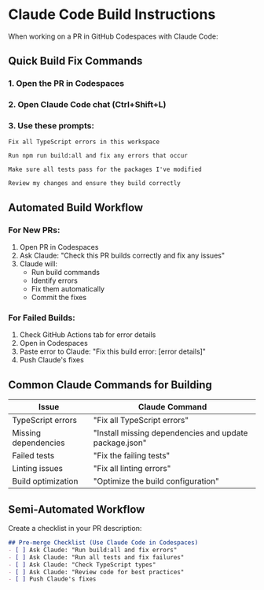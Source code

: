 # Claude Code Build Instructions

When working on a PR in GitHub Codespaces with Claude Code:

## Quick Build Fix Commands

### 1. Open the PR in Codespaces
### 2. Open Claude Code chat (Ctrl+Shift+L)
### 3. Use these prompts:

```
Fix all TypeScript errors in this workspace
```

```
Run npm run build:all and fix any errors that occur
```

```
Make sure all tests pass for the packages I've modified
```

```
Review my changes and ensure they build correctly
```

## Automated Build Workflow

### For New PRs:
1. Open PR in Codespaces
2. Ask Claude: "Check this PR builds correctly and fix any issues"
3. Claude will:
   - Run build commands
   - Identify errors
   - Fix them automatically
   - Commit the fixes

### For Failed Builds:
1. Check GitHub Actions tab for error details
2. Open in Codespaces
3. Paste error to Claude: "Fix this build error: [error details]"
4. Push Claude's fixes

## Common Claude Commands for Building

| Issue | Claude Command |
|-------|---------------|
| TypeScript errors | "Fix all TypeScript errors" |
| Missing dependencies | "Install missing dependencies and update package.json" |
| Failed tests | "Fix the failing tests" |
| Linting issues | "Fix all linting errors" |
| Build optimization | "Optimize the build configuration" |

## Semi-Automated Workflow

Create a checklist in your PR description:
```markdown
## Pre-merge Checklist (Use Claude Code in Codespaces)
- [ ] Ask Claude: "Run build:all and fix errors"
- [ ] Ask Claude: "Run all tests and fix failures"  
- [ ] Ask Claude: "Check TypeScript types"
- [ ] Ask Claude: "Review code for best practices"
- [ ] Push Claude's fixes
```